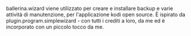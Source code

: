 ballerina.wizard viene utilizzato per creare e installare backup e varie attività di manutenzione, per l'applicazione kodi open source.
   È ispirato da plugin.program.simplewizard - con tutti i crediti a loro, da me ed è incorporato con un piccolo tocco da me.
